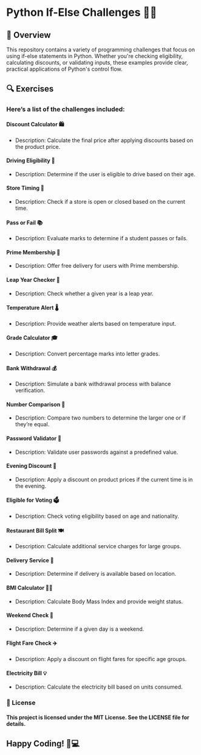 # Python If-Else Challenges 🚀🐍


## 📖 Overview
This repository contains a variety of programming challenges that focus on using if-else statements in Python. Whether you're checking eligibility, calculating discounts, or validating inputs, these examples provide clear, practical applications of Python's control flow.

## 🔍 Exercises
### Here’s a list of the challenges included:

#### Discount Calculator 🛍️

* Description: Calculate the final price after applying discounts based on the product price.

#### Driving Eligibility 🚗

* Description: Determine if the user is eligible to drive based on their age.

#### Store Timing 🏪

* Description: Check if a store is open or closed based on the current time.

#### Pass or Fail 📚

* Description: Evaluate marks to determine if a student passes or fails.

#### Prime Membership 💎

* Description: Offer free delivery for users with Prime membership.

#### Leap Year Checker 📅

* Description: Check whether a given year is a leap year.

#### Temperature Alert 🌡️

* Description: Provide weather alerts based on temperature input.

#### Grade Calculator 🎓

* Description: Convert percentage marks into letter grades.

#### Bank Withdrawal 💰

* Description: Simulate a bank withdrawal process with balance verification.

#### Number Comparison 🔢

* Description: Compare two numbers to determine the larger one or if they’re equal.

#### Password Validator 🔐

* Description: Validate user passwords against a predefined value.

#### Evening Discount 🌙

* Description: Apply a discount on product prices if the current time is in the evening.

#### Eligible for Voting 🗳️

* Description: Check voting eligibility based on age and nationality.

#### Restaurant Bill Split 🍽️

* Description: Calculate additional service charges for large groups.

#### Delivery Service 🚚

* Description: Determine if delivery is available based on location.

#### BMI Calculator 🏋️‍♀️

* Description: Calculate Body Mass Index and provide weight status.

#### Weekend Check 📆

* Description: Determine if a given day is a weekend.

#### Flight Fare Check ✈️

* Description: Apply a discount on flight fares for specific age groups.

#### Electricity Bill 💡

* Description: Calculate the electricity bill based on units consumed.

### 📄 License
#### This project is licensed under the MIT License. See the LICENSE file for details.

## Happy Coding! 🐍💻

